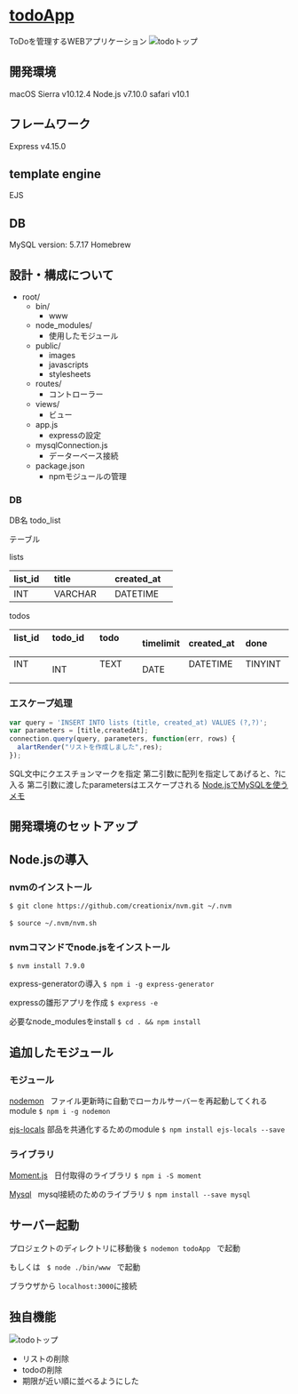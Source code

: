# [todoApp](https://todo-app-yamaj.herokuapp.com)
ToDoを管理するWEBアプリケーション
![todoトップ](https://github.com/yamaj/todoApp/blob/master/readmeImages/todo_top.png)  


## 開発環境　
macOS Sierra  v10.12.4
Node.js v7.10.0
safari v10.1
## フレームワーク
Express v4.15.0
## template engine
EJS
## DB
MySQL version: 5.7.17 Homebrew


## 設計・構成について  

* root/  
  * bin/ 
    * www
  * node_modules/
    * 使用したモジュール
  * public/
    * images
    * javascripts
    * stylesheets
  * routes/
    * コントローラー
  * views/
    * ビュー
  * app.js
    * expressの設定
  * mysqlConnection.js
    * データーベース接続 
  * package.json  
    * npmモジュールの管理


### DB  
DB名 todo_list

テーブル

lists

| list_id    | title       | created_at   |
|:-----------|:------------|:-------------|
| INT        | VARCHAR     | DATETIME     |  


todos

| list_id    | todo_id     | todo         | timelimit  |created_at  | done       |
|:-----------|:------------|:-------------|:-----------|:-----------|:-----------|
| INT        | INT         | TEXT         |DATE        | DATETIME   | TINYINT    |  



  
### エスケープ処理
```javascript
var query = 'INSERT INTO lists (title, created_at) VALUES (?,?)';
var parameters = [title,createdAt];
connection.query(query, parameters, function(err, rows) {
  alartRender("リストを作成しました",res);
});
```
SQL文中にクエスチョンマークを指定
第二引数に配列を指定してあげると、?に入る
第二引数に渡したparametersはエスケープされる
[Node.jsでMySQLを使うメモ](http://qiita.com/PianoScoreJP/items/7ed172cd0e7846641e13)



## 開発環境のセットアップ　　

## Node.jsの導入

### nvmのインストール  

`$ git clone https://github.com/creationix/nvm.git ~/.nvm`

`$ source ~/.nvm/nvm.sh`  

### nvmコマンドでnode.jsをインストール  

`$ nvm install 7.9.0`

express-generatorの導入
`$ npm i -g express-generator`

expressの雛形アプリを作成
`$ express -e`

必要なnode_modulesをinstall
`$ cd . && npm install `

## 追加したモジュール

### モジュール　　

[nodemon](https://github.com/remy/nodemon)    
ファイル更新時に自動でローカルサーバーを再起動してくれるmodule
`$ npm i -g nodemon`

[ejs-locals](https://github.com/RandomEtc/ejs-locals)
部品を共通化するためのmodule
`$ npm install ejs-locals --save`

### ライブラリ  

[Moment.js](http://momentjs.com)  
日付取得のライブラリ
`$ npm i -S moment`  

[Mysql](https://github.com/mysqljs/mysql)  
mysql接続のためのライブラリ
`$ npm install --save mysql`  

## サーバー起動  
プロジェクトのディレクトリに移動後
`$ nodemon todoApp`  
で起動  

もしくは  
`$ node ./bin/www`  
で起動

ブラウザから
`localhost:3000`に接続  

## 独自機能

![todoトップ](https://github.com/yamaj/todoApp/blob/master/readmeImages/todo_todo.png)


* リストの削除
* todoの削除  
* 期限が近い順に並べるようにした  
